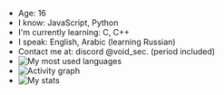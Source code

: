 - Age: 16
- I know: JavaScript, Python
- I'm currently learning: C, C++
- I speak: English, Arabic (learning Russian)
- Contact me at: discord @void_sec. (period included)
- ![My most used languages](https://github-readme-stats.vercel.app/api/top-langs/?username=xen-artemis&layout=compact)
- ![Activity graph](https://github-readme-activity-graph.vercel.app/graph?username=xen-artemis)
- ![My stats](https://github-readme-stats.vercel.app/api?username=xen-artemis&count_private=true&show_icons=true)
